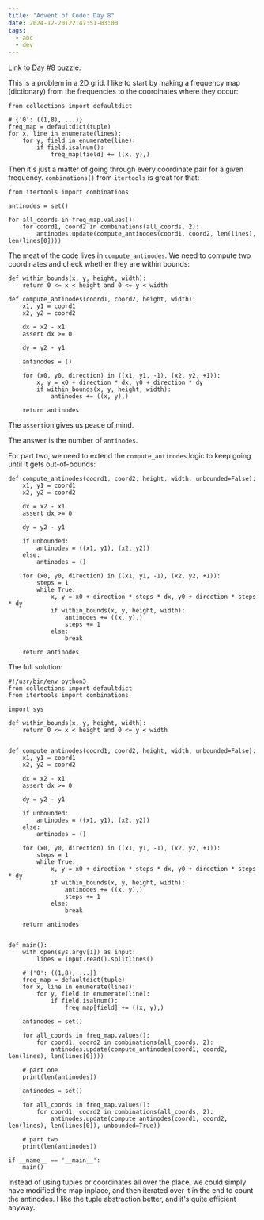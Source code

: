 ```yaml
---
title: "Advent of Code: Day 8"
date: 2024-12-20T22:47:51-03:00
tags:
  - aoc
  - dev
---
```


Link to [Day #8](https://adventofcode.com/2024/day/8) puzzle.


This is a problem in a 2D grid. I like to start by making a frequency map
(dictionary) from the frequencies to the coordinates where they occur:

```python3
from collections import defaultdict

# {'0': ((1,8), ...)}
freq_map = defaultdict(tuple)
for x, line in enumerate(lines):
    for y, field in enumerate(line):
        if field.isalnum():
            freq_map[field] += ((x, y),)
```

Then it's just a matter of going through every coordinate pair for a given
frequency. `combinations()` from `itertools` is great for that:

```python3
from itertools import combinations

antinodes = set()

for all_coords in freq_map.values():
    for coord1, coord2 in combinations(all_coords, 2):
        antinodes.update(compute_antinodes(coord1, coord2, len(lines), len(lines[0])))
```

The meat of the code lives in `compute_antinodes`. We need to compute two
coordinates and check whether they are within bounds:

```python3
def within_bounds(x, y, height, width):
    return 0 <= x < height and 0 <= y < width

def compute_antinodes(coord1, coord2, height, width):
    x1, y1 = coord1
    x2, y2 = coord2

    dx = x2 - x1
    assert dx >= 0

    dy = y2 - y1

    antinodes = ()

    for (x0, y0, direction) in ((x1, y1, -1), (x2, y2, +1)):
        x, y = x0 + direction * dx, y0 + direction * dy
        if within_bounds(x, y, height, width):
            antinodes += ((x, y),)

    return antinodes
```

The `assert`ion gives us peace of mind.

The answer is the number of `antinodes`.

For part two, we need to extend the `compute_antinodes` logic to keep going
until it gets out-of-bounds:

```python3
def compute_antinodes(coord1, coord2, height, width, unbounded=False):
    x1, y1 = coord1
    x2, y2 = coord2

    dx = x2 - x1
    assert dx >= 0

    dy = y2 - y1

    if unbounded:
        antinodes = ((x1, y1), (x2, y2))
    else:
        antinodes = ()

    for (x0, y0, direction) in ((x1, y1, -1), (x2, y2, +1)):
        steps = 1
        while True:
            x, y = x0 + direction * steps * dx, y0 + direction * steps * dy
            if within_bounds(x, y, height, width):
                antinodes += ((x, y),)
                steps += 1
            else:
                break

    return antinodes
```

The full solution:

```python3
#!/usr/bin/env python3
from collections import defaultdict
from itertools import combinations

import sys

def within_bounds(x, y, height, width):
    return 0 <= x < height and 0 <= y < width


def compute_antinodes(coord1, coord2, height, width, unbounded=False):
    x1, y1 = coord1
    x2, y2 = coord2

    dx = x2 - x1
    assert dx >= 0

    dy = y2 - y1

    if unbounded:
        antinodes = ((x1, y1), (x2, y2))
    else:
        antinodes = ()

    for (x0, y0, direction) in ((x1, y1, -1), (x2, y2, +1)):
        steps = 1
        while True:
            x, y = x0 + direction * steps * dx, y0 + direction * steps * dy
            if within_bounds(x, y, height, width):
                antinodes += ((x, y),)
                steps += 1
            else:
                break

    return antinodes


def main():
    with open(sys.argv[1]) as input:
        lines = input.read().splitlines()

    # {'0': ((1,8), ...)}
    freq_map = defaultdict(tuple)
    for x, line in enumerate(lines):
        for y, field in enumerate(line):
            if field.isalnum():
                freq_map[field] += ((x, y),)

    antinodes = set()

    for all_coords in freq_map.values():
        for coord1, coord2 in combinations(all_coords, 2):
            antinodes.update(compute_antinodes(coord1, coord2, len(lines), len(lines[0])))

    # part one
    print(len(antinodes))

    antinodes = set()

    for all_coords in freq_map.values():
        for coord1, coord2 in combinations(all_coords, 2):
            antinodes.update(compute_antinodes(coord1, coord2, len(lines), len(lines[0]), unbounded=True))

    # part two
    print(len(antinodes))

if __name__ == '__main__':
    main()
```

Instead of using tuples or coordinates all over the place, we could simply have
modified the map inplace, and then iterated over it in the end to count the
antinodes. I like the tuple abstraction better, and it's quite efficient anyway.
